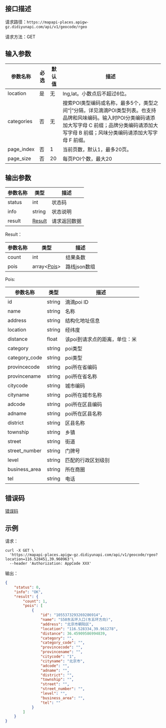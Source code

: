 ## 接口描述
请求路径：`https://mapapi-places.apigw-gz.didiyunapi.com/api/v1/geocode/rgeo`

请求方法：GET
## 输入参数
|参数名称 | 必选 | 默认值 | 描述|
|--------|-----|-----|-----|
|location| 是 | 无 |lng,lat。小数点后不超过6位。 |
|categories | 否 | 无 | 搜索POI类型编码或名称，最多5个，类型之间“&#124;”分隔，详见滴滴POI类型列表。也支持品牌和风味编码。输入时POI分类编码请添加大写字母 C 前缀；品牌分类编码请添加大写字母 B 前缀；风味分类编码请添加大写字母 F 前缀。|
|page_index  | 否 | 1 |当前页数，默认1，最多20页。|
|page_size  | 否 | 20 |每页POI个数，最大20 |

## 输出参数
|参数名称  | 类型 | 描述|
|--------|-----|-----|
|status | int  |状态码 |
|info|string|状态说明	|
|result | [Result](#Result)|请求返回数据 |

<span id="Result"></span>
Result：

|参数名称  | 类型 | 描述 |
|--------|-----|-----|
|count | int | 结果条数 |
|pois | array<[Pois](#Pois)> | 路线json数组|

<span id="Pois"></span>
Pois:

|参数名称  | 类型 | 描述 |
|--------|-----|-----|
|id|string|滴滴poi ID|
|name  | string  |名称   |
|address|string|结构化地址信息|
|location|string|经纬度|
|distance   | float  |该poi到请求点的距离，单位：米|
|category|string|poi类型|
|category_code|string|poi类型|
|provincecode|string|poi所在省编码|
|provincename|string|poi所在省名称|
|citycode   | string  |城市编码     |
|cityname|string|poi所在城市名称|
|adcode|string|poi所在区县编码|
|adname  | string  |poi所在区县名称 |
|district | string  | 区县名称|
|township|string|乡镇|
|street|string|街道|
|street_number|string|门牌号|
|level|string|匹配的行政区划级别|
|business_area|string|所在商圈|
|tel|string|电话|

## 错误码
[错误码](/static/apimarket-docs/services/地图/错误码.md#errorCode)

## 示例

请求：
``` shell
curl -X GET \
  'https://mapapi-places.apigw-gz.didiyunapi.com/api/v1/geocode/rgeo?location=116.528451,39.960963'\
  --header 'Authorization: AppCode XXX'
```
输出：
``` json
{
    "status": 0,
    "info": "OK",
    "result": {
        "count": 1,
        "pois": [
            {
                "id": "1055373293269286914",
                "name": "S50东五环入口(东五环方向)",
                "address": "北京市朝阳区",
                "location": "116.528334,39.961278",
                "distance": 36.45909586994839,
                "category": "",
                "category_code": "",
                "provincecode": "",
                "provincename": "",
                "citycode": "1",
                "cityname": "北京市",
                "adcode": "",
                "adname": "",
                "district": "",
                "township": "",
                "street": "",
                "street_number": "",
                "level": "",
                "business_area": "",
                "tel": ""
            }
        ]
    }
}
```
